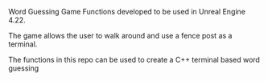 Word Guessing Game Functions developed to be used in Unreal Engine 4.22.

The game allows the user to walk around and use a fence post as a terminal.

The functions in this repo can be used to create a C++ terminal based word guessing

